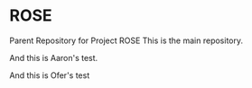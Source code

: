 # ROSE
Parent Repository for Project ROSE
This is the main repository.

And this is Aaron's test.

And this is Ofer's test
